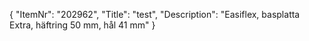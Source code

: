 {
  "ItemNr": "202962",
  "Title": "test",
  "Description": "Easiflex, basplatta Extra, häftring 50 mm, hål 41 mm"
}